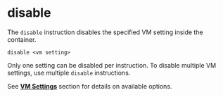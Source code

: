 # disable

The `disable` instruction disables the specified VM setting inside the container. 

```
disable <vm setting>
```

Only one setting can be disabled per instruction. To disable multiple VM settings, use multiple `disable` instructions. 

See **[VM Settings](/client/turbo-vm/virtual-machine/runtime-settings)** section for details on available options.
